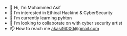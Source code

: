 - 👋 Hi, I’m Mohammed Asif
- 👀 I’m interested in Ethical Hackind & CyberSecurity
- 🌱 I’m currently learning pyhton
- 💞️ I’m looking to collaborate on with cyber security artist
- 📫 How to reach me akasif6000@gmail.com


<!---
Asif-Malik45/Asif-Malik45 is a ✨ special ✨ repository because its `README.md` (this file) appears on your GitHub profile.
You can click the Preview link to take a look at your changes.
--->
